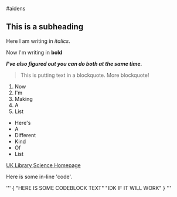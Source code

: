 #aidens

## This is a subheading

Here I am writing in *italics*.

Now I'm writing in **bold**

***I've also figured out you can do both at the same time.***

>This is putting text in a blockquote.
>More blockquote!

1. Now
2. I'm
3. Making
4. A
5. List


- Here's
- A
- Different
- Kind
- Of
- List

[UK Library Science Homepage](https://ci.uky.edu/sis/academics/library-science)

Here is some in-line 'code'.

'''
{
  "HERE IS SOME CODEBLOCK TEXT"
  "IDK IF IT WILL WORK"
  }
'''



